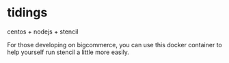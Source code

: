 # tidings
centos + nodejs + stencil

For those developing on bigcommerce, you can use
this docker container to help yourself run
stencil a little more easily.

